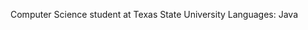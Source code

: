 Computer Science student at Texas State University
Languages: Java

<!---
brodymal/brodymal is a ✨ special ✨ repository because its `README.md` (this file) appears on your GitHub profile.
You can click the Preview link to take a look at your changes.
--->
